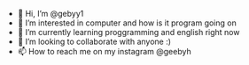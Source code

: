 - 👋 Hi, I’m @gebyy1
- 👀 I’m interested in computer and how is it program going on
- 🌱 I’m currently learning proggramming and english right now
- 💞️ I’m looking to collaborate with anyone :)
- 📫 How to reach me on my instagram @geebyh 

<!---
gebyy1/gebyy1 is a ✨ special ✨ repository because its `README.md` (this file) appears on your GitHub profile.
You can click the Preview link to take a look at your changes.
--->
